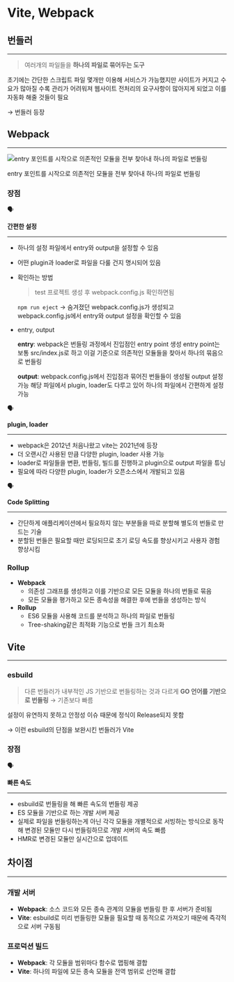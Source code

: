 # Vite, Webpack
## 번들러

---

> 여러개의 파일들을 **하나의 파일로 묶어두는 도구**
> 

초기에는 간단한 스크립트 파일 몇개만 이용해 서비스가 가능했지만 사이트가 커지고 수요가 많아질 수록 관리가 어려워져 웹사이트 전처리의 요구사항이 많아지게 되었고 이를 자동화 해줄 것들이 필요

→ 번들러 등장

## Webpack

---

![entry 포인트를 시작으로 의존적인 모듈을 전부 찾아내 하나의 파일로 번들링](attachment:2086407f-881d-4af4-bf5a-2300bd72d7c1:image.png)

entry 포인트를 시작으로 의존적인 모듈을 전부 찾아내 하나의 파일로 번들링

### 장점

<aside>
🗣

**간편한 설정**

---

- 하나의 설정 파일에서 entry와 output을 설정할 수 있음
- 어떤 plugin과 loader로 파일을 다룰 건지 명시되어 있음
- 확인하는 방법
    
    > test 프로젝트 생성 후 webpack.config.js 확인하면됨
    > 
    
    `npm run eject` → 숨겨졌던 webpack.config.js가 생성되고 webpack.config.js에서 entry와 output 설정을 확인할 수 있음
    
- entry, output
    
    **entry**: webpack은 번들링 과정에서 진입점인 entry point 생성
    entry point는 보통 src/index.js로 하고 이걸 기준으로 의존적인 모듈들을 찾아서 하나의 묶음으로 번들링
    
    **output**: webpack.config.js에서 진입점과 묶어진 번들들이 생성될 output 설정 가능
    해당 파일에서 plugin, loader도 다루고 있어 하나의 파일에서 간편하게 설정 가능
    
</aside>

<aside>
🗣

**plugin, loader**

---

- webpack은 2012년 처음나왔고 vite는 2021년에 등장
- 더 오랜시간 사용된 만큼 다양한 plugin, loader 사용 가능
- loader로 파일들을 변환, 번들링, 빌드를 진행하고 plugin으로 output 파일을 튜닝
- 필요에 따라 다양한 plugin, loader가 오픈소스에서 개발되고 있음
</aside>

<aside>
🗣

**Code Splitting**

---

- 간단하게 애플리케이션에서 필요하지 않는 부분들을 따로 분할해 별도의 번들로 만드는 기술
- 분할된 번들은 필요할 때만 로딩되므로 초기 로딩 속도를 향상시키고 사용자 경험 향상시킴
</aside>

### Rollup

- **Webpack**
    - 의존성 그래프를 생성하고 이를 기반으로 모든 모듈을 하나의 번들로 묶음
    - 모든 모듈을 평가하고 모든 종속성을 해결한 후에 번들을 생성하는 방식
- **Rollup**
    - ES6 모듈을 사용해 코드를 분석하고 하나의 파일로 번들링
    - Tree-shaking같은 최적화 기능으로 번들 크기 최소화

## Vite

---

### esbuild

> 다른 번들러가 내부적인 JS 기반으로 번들링하는 것과 다르게 **GO 언어를 기반으로 번들링** → 기존보다 빠름
> 

설정이 유연하지 못하고 안정성 이슈 때문에 정식이 Release되지 못함

→ 이런 esbuild의 단점을 보완시킨 번들러가 Vite

### 장점

<aside>
🗣

**빠른 속도**

---

- esbuild로 번들링을 해 빠른 속도의 번들링 제공
- ES 모듈을 기반으로 하는 개발 서버 제공
- 실제로 파일을 번들링하는게 아닌 각각 모듈을 개별적으로 서빙하는 방식으로 동작해 변경된 모듈만 다시 번들링하므로 개발 서버의 속도 빠름
- HMR로 변경된 모듈만 실시간으로 업데이트
</aside>

## 차이점

---

### 개발 서버

- **Webpack**: 소스 코드와 모든 종속 관계의 모듈을 번들링 한 후 서버가 준비됨
- **Vite**: esbuild로 미리 번들링한 모듈을 필요할 때 동적으로 가져오기 때문에 즉각적으로 서버 구동됨

### 프로덕션 빌드

- **Webpack**: 각 모듈을 범위마다 함수로 맵핑해 결합
- **Vite**: 하나의 파일에 모든 종속 모듈을 전역 범위로 선언해 결합
